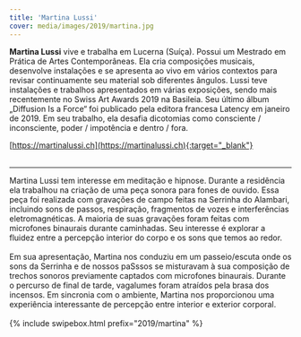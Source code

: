 ```yaml
---
title: 'Martina Lussi'
cover: media/images/2019/martina.jpg
---
```


**Martina Lussi** vive e trabalha em Lucerna (Suíça). Possui um Mestrado em Prática de Artes Contemporâneas. Ela cria composições musicais, desenvolve instalações e se apresenta ao vivo em vários contextos para revisar continuamente seu material sob diferentes ângulos. Lussi teve instalações e trabalhos apresentados em várias exposições, sendo mais recentemente no Swiss Art Awards 2019 na Basileia. Seu último álbum „Diffusion Is a Force“ foi publicado pela editora francesa Latency em janeiro de 2019. Em seu trabalho, ela desafia dicotomias como consciente / inconsciente, poder / impotência e dentro / fora.

  
[https://martinalussi.ch](https://martinalussi.ch){:target="_blank"}
<br><br>

---
  
Martina Lussi tem interesse em meditação e hipnose. Durante a residência ela trabalhou na criação de uma peça sonora para fones de ouvido. Essa peça foi realizada com gravações de campo feitas na Serrinha do Alambari, incluindo sons de passos, respiração, fragmentos de vozes e interferências eletromagnéticas. A maioria de suas gravações foram feitas com microfones binaurais durante caminhadas. Seu interesse é explorar a fluidez entre a percepção interior do corpo e os sons que temos ao redor.
<br><br>
Em sua apresentação, Martina nos conduziu em um passeio/escuta onde os sons da Serrinha e de nossos paSssos se misturavam à sua composição de trechos sonoros previamente captados com microfones binaurais. Durante o percurso de final de tarde, vagalumes foram atraídos pela brasa dos incensos. Em sincronia com o ambiente, Martina nos proporcionou uma experiência interessante de percepção entre interior e exterior corporal.
<br><br>
{% include swipebox.html prefix="2019/martina" %}

